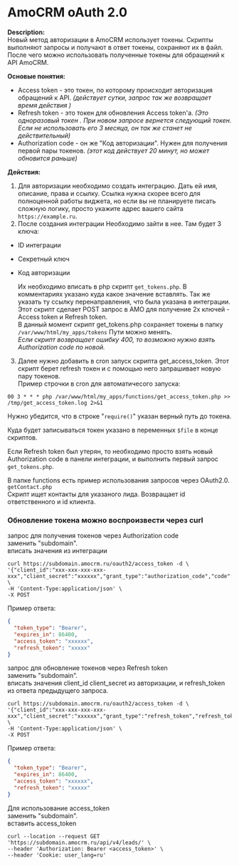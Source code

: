# AmoCRM oAuth 2.0

**Description:**  
Новый метод авторизации в AmoCRM использует токены. Скрипты выполняют запросы и получают
в ответ токены, сохраняют их в файл. После чего можно использовать полученные токены для
обращений к API AmoCRM.  

**Основые понятия:**
* Access token - это токен, по которому происходит авторизация обращений к API.
*(действует сутки, запрос так же возвращает время действия )*
* Refresh token - это токен для обновления Access token'а. 
*(Это одноразовый токен . При новом запросе вернется следующий токен.
Если не использовать его 3 месяца, он так же станет не действительный)*
* Authorization code - он же "Код авторизации". Нужен для получения первой пары токенов. 
*(этот код действует 20 минут, но может обновится раньше)*
 
**Действия:**
1. Для авторизации необходимо создать интеграцию. Дать ей имя, описание, права и ссылку.
Ссылка нужна скорее всего для полноценной работы виджета, но если вы не планируете писать 
сложную логику, просто укажите адрес вашего сайта `https://example.ru`.  
2. После создания интеграции Необходимо зайти в нее. Там будет 3 ключа:
- ID интеграции
- Секретный ключ
- Код авторизации  

  Их необходимо вписать в php скрипт `get_tokens.php`. В комментариях указано куда какое значение вставлять.
Так же указать ту ссылку перенаправления, что была указана в интеграции.
Этот скрипт сделает POST запрос в АМО для получение 2х ключей - Access token и Refresh token.  
В данный момент скрипт get_tokens.php сохраняет токены в папку `/var/www/html/my_apps/tokens` Пути можно менять.  
*Если скрипт возвращает ошибку 400, то возможно нужно взять Authorization code по новой.*

3. Далее нужно добавить в cron запуск скрипта get_access_token. Этот скрипт берет refresh токен и с помощью него
запрашивает новую пару токенов.  
Пример строчки в cron для автоматичесого запуска:
```
00 3 * * * php /var/www/html/my_apps/functions/get_access_token.php >> /tmp/get_access_token.log 2>&1
```


Нужно убедится, что в строке "`require()`" указан верный путь до токена.  

Куда будет записываться токен указано в переменных `$file` в конце скриптов.  

Если Refresh token был утерян, то необходимо просто взять новый Authorization code в панели интеграции,
и выполнить первый запрос `get_tokens.php`.  

В папке functions есть пример использования запросов через OAuth2.0. `getContact.php`  
Скрипт ищет контакты для указаного лида. Возвращает id ответственного и id клиента.

### Обновление токена можно воспроизвести через curl
 запрос для получения токенов через Authorization code  
 заменить "subdomain".  
 вписать значения из интеграции
```shell script
curl https://subdomain.amocrm.ru/oauth2/access_token -d \
'{"client_id":"xxx-xxx-xxx-xxx-xxx","client_secret":"xxxxxx","grant_type":"authorization_code","code":"xxxxxxxx","redirect_uri":"https://test.test/"}' \
-H 'Content-Type:application/json' \
-X POST
```
Пример ответа:
```json
{
  "token_type": "Bearer",
  "expires_in": 86400,
  "access_token": "xxxxxx",
  "refresh_token": "xxxxx"
}
```
запрос для обновление токенов через Refresh token  
заменить "subdomain".  
вписать значения client_id client_secret из авторизации, и refresh_token из ответа предыдущего запроса.
```shell script
curl https://subdomain.amocrm.ru/oauth2/access_token -d \
'{"client_id":"xxx-xxx-xxx-xxx-xxx","client_secret":"xxxxxx","grant_type":"refresh_token","refresh_token":"xxxxxxxx","redirect_uri":"https://test.test/"}' \
-H 'Content-Type:application/json' \
-X POST
```
Пример ответа:
```json
{
  "token_type": "Bearer",
  "expires_in": 86400,
  "access_token": "xxxxxx",
  "refresh_token": "xxxxx"
}
```
Для использование access_token   
заменить "subdomain".  
вставить access_token
```shell script
curl --location --request GET 'https://subdomain.amocrm.ru/api/v4/leads/' \
--header 'Authorization: Bearer <access_token>' \
--header 'Cookie: user_lang=ru'
```